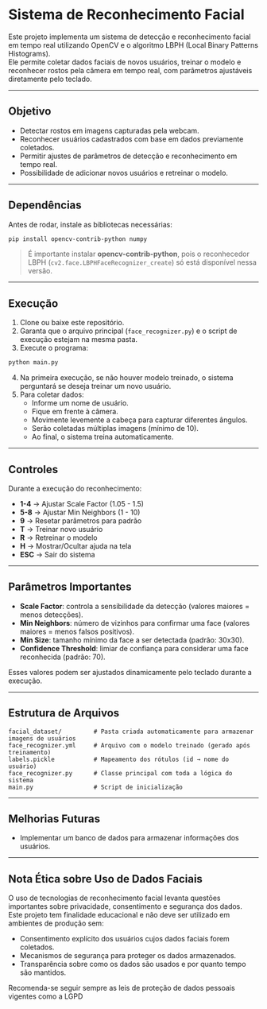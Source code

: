 # Sistema de Reconhecimento Facial

Este projeto implementa um sistema de detecção e reconhecimento facial em tempo real utilizando OpenCV e o algoritmo LBPH (Local Binary Patterns Histograms).  
Ele permite coletar dados faciais de novos usuários, treinar o modelo e reconhecer rostos pela câmera em tempo real, com parâmetros ajustáveis diretamente pelo teclado.

---

## Objetivo
- Detectar rostos em imagens capturadas pela webcam.
- Reconhecer usuários cadastrados com base em dados previamente coletados.
- Permitir ajustes de parâmetros de detecção e reconhecimento em tempo real.
- Possibilidade de adicionar novos usuários e retreinar o modelo.

---

## Dependências

Antes de rodar, instale as bibliotecas necessárias:

```bash
pip install opencv-contrib-python numpy
```

> É importante instalar **opencv-contrib-python**, pois o reconhecedor LBPH (`cv2.face.LBPHFaceRecognizer_create`) só está disponível nessa versão.

---

## Execução

1. Clone ou baixe este repositório.
2. Garanta que o arquivo principal (`face_recognizer.py`) e o script de execução estejam na mesma pasta.
3. Execute o programa:

```bash
python main.py
```

4. Na primeira execução, se não houver modelo treinado, o sistema perguntará se deseja treinar um novo usuário.
5. Para coletar dados:
   - Informe um nome de usuário.
   - Fique em frente à câmera.
   - Movimente levemente a cabeça para capturar diferentes ângulos.
   - Serão coletadas múltiplas imagens (mínimo de 10).
   - Ao final, o sistema treina automaticamente.

---

## Controles

Durante a execução do reconhecimento:

- **1-4** → Ajustar Scale Factor (1.05 - 1.5)  
- **5-8** → Ajustar Min Neighbors (1 - 10)  
- **9** → Resetar parâmetros para padrão  
- **T** → Treinar novo usuário  
- **R** → Retreinar o modelo  
- **H** → Mostrar/Ocultar ajuda na tela  
- **ESC** → Sair do sistema  

---

## Parâmetros Importantes

- **Scale Factor**: controla a sensibilidade da detecção (valores maiores = menos detecções).  
- **Min Neighbors**: número de vizinhos para confirmar uma face (valores maiores = menos falsos positivos).  
- **Min Size**: tamanho mínimo da face a ser detectada (padrão: 30x30).  
- **Confidence Threshold**: limiar de confiança para considerar uma face reconhecida (padrão: 70).  

Esses valores podem ser ajustados dinamicamente pelo teclado durante a execução.

---

## Estrutura de Arquivos

```
facial_dataset/         # Pasta criada automaticamente para armazenar imagens de usuários
face_recognizer.yml     # Arquivo com o modelo treinado (gerado após treinamento)
labels.pickle           # Mapeamento dos rótulos (id → nome do usuário)
face_recognizer.py      # Classe principal com toda a lógica do sistema
main.py                 # Script de inicialização
```

---

## Melhorias Futuras
- Implementar um banco de dados para armazenar informações dos usuários.

---
## Nota Ética sobre Uso de Dados Faciais
O uso de tecnologias de reconhecimento facial levanta questões importantes sobre privacidade, consentimento e segurança dos dados.  
Este projeto tem finalidade educacional e não deve ser utilizado em ambientes de produção sem:
- Consentimento explícito dos usuários cujos dados faciais forem coletados.
- Mecanismos de segurança para proteger os dados armazenados.
- Transparência sobre como os dados são usados e por quanto tempo são mantidos.

Recomenda-se seguir sempre as leis de proteção de dados pessoais vigentes como a LGPD

